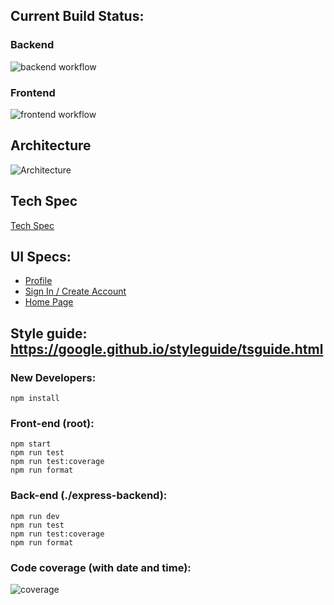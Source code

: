 ## Current Build Status:

### Backend<br/>

![backend workflow](https://github.com/Luke7787/ImmaculateInventors/actions/workflows/main_immaculate-backend.yml/badge.svg)

### Frontend<br/>

![frontend workflow](https://github.com/Luke7787/ImmaculateInventors/actions/workflows/azure-static-web-apps-mango-island-08612f41e.yml/badge.svg)

## Architecture

![Architecture](https://github.com/Luke7787/ImmaculateInventors/assets/48562217/91848387-da9c-400f-b508-7e73313d4175)

## Tech Spec

[Tech Spec](https://docs.google.com/document/d/1fUS2zrTxD0w0niQnnfbotn-kzLkxvs0bqQsI_z_p2YA/edit?usp=sharing)

## UI Specs:

- [Profile](https://www.figma.com/file/mT2JmMxlXnZyGe46WS3Fcr/Profile-Page?type=design&node-id=0%3A1&mode=design&t=dqftU3QwoQ0M4JGl-1)
- [Sign In / Create Account](https://www.figma.com/file/AE3t3fUj0nMRRtUQX3BBbT/UI-Design---Sign-In-Modal?type=design&mode=design&t=dqftU3QwoQ0M4JGl-1)
- [Home Page](https://www.figma.com/file/XP0UJUNIP8dEv6lqgWMQEg/UI-Design?type=design&mode=design&t=dqftU3QwoQ0M4JGl-1)

## Style guide: https://google.github.io/styleguide/tsguide.html

### New Developers:

`npm install`

### Front-end (root):

`npm start`<br/>
`npm run test`<br/>
`npm run test:coverage`<br/>
`npm run format`

### Back-end (./express-backend):

`npm run dev`<br/>
`npm run test`<br/>
`npm run test:coverage`<br/>
`npm run format`

### Code coverage (with date and time):

![coverage](https://github.com/Luke7787/ImmaculateInventors/assets/121963264/c2a60e61-384c-4ee3-9774-a6b0ac9b97f4)
